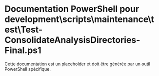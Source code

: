 # Documentation PowerShell pour development\scripts\maintenance\test\Test-ConsolidateAnalysisDirectories-Final.ps1

Cette documentation est un placeholder et doit être générée par un outil PowerShell spécifique.
